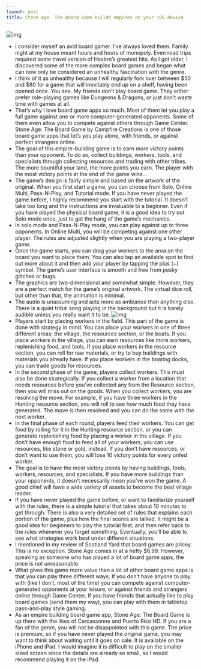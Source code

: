 ```yaml
---
layout: post
title: Stone Age- The Board Game builds empires on your iOS device
---
```

![img](http://media.idownloadblog.com/wp-content/uploads/2013/04/Stone-Age-2.jpeg)
* I consider myself an avid board gamer. I’ve always loved them. Family night at my house meant hours and hours of monopoly. Even road trips required some travel version of Hasbro’s greatest hits. As I got older, I discovered some of the more complex board games and began what can now only be considered an unhealthy fascination with the genre.
* I think of it as unhealthy because I will regularly fork over between $50 and $80 for a game that will inevitably end up on a shelf, having been opened once. You see. My friends don’t play board game. They either prefer role-playing games like Dungeons & Dragons, or just don’t waste time with games at all.
* That’s why I love board game apps so much. Most of them let you play a full game against one or more computer-generated opponents. Some of them even allow you to compete against others through Game Center. Stone Age: The Board Game by Campfire Creations is one of those board game apps that let’s you play alone, with friends, or against perfect strangers online.
* The goal of this empire-building game is to earn more victory points than your opponent. To do so, collect buildings, workers, tools, and specialists through collecting resources and trading with other tribes. The more bountiful your land, the more points you earn. The player with the most victory points at the end of the game wins…
* The game’s design is fairly simple and based on the artwork of the original. When you first start a game, you can choose from Solo, Online Multi, Pass-N-Play, and Tutorial mode. If you have never played the game before, I highly recommend you start with the tutorial. It doesn’t take too long and the instructions are invaluable to a beginner. Even if you have played the physical board game, it is a good idea to try out Solo mode once, just to get the hang of the game’s mechanics.
* In solo mode and Pass-N-Play mode, you can play against up to three opponents. In Online Multi, you will be competing against one other player. The rules are adjusted slightly when you are playing a two-player game.
* Once the game starts, you can drag your workers to the area on the board you want to place them. You can also tap an available spot to find out more about it and then add your player by tapping the plus (+) symbol. The game’s user interface is smooth and free from pesky glitches or bugs.
* The graphics are two-dimensional and somewhat simple. However, they are a perfect match for the game’s original artwork. The virtual dice roll, but other than that, the animation is minimal.
* The audio is unassuming and acts more as ambiance than anything else. There is a quiet tribal song playing in the background but it is barely audible unless you really want it to be.
![img](http://media.idownloadblog.com/wp-content/uploads/2013/04/Stone-Age-3.jpeg)
* Players start by placing workers in the field. This part of the game is done with strategy in mind. You can place your workers in one of three different areas; the village, the resources section, or the boats. If you place workers in the village, you can earn resources like more workers, replenishing food, and tools. If you place workers in the resource section, you can roll for raw materials, or try to buy buildings with materials you already have. If you place workers in the boating docks, you can trade goods for resources.
* In the second phase of the game, players collect workers. This must also be done strategically. If you collect a worker from a location that needs resources before you’ve collected any from the Resource section, then you will miss out on the goods. When you collect workers, you are resolving the move. For example, if you have three workers in the Hunting resource section, you will roll to see how much food they have generated. The move is then resolved and you can do the same with the next worker.
* In the final phase of each round, players feed their workers. You can get food by rolling for it in the Hunting resource section, or you can generate replenishing food by placing a worker in the village. If you don’t have enough food to feed all of your workers, you can use resources, like stone or gold, instead. If you don’t have resources, or don’t want to use them, you will lose 10 victory points for every unfed worker.
* The goal is to have the most victory points by having buildings, tools, workers, resources, and specialists. If you have more buildings than your opponents, it doesn’t necessarily mean you’ve won the game. A good chief will have a wide variety of assets to become the best village leader.
* If you have never played the game before, or want to familiarize yourself with the rules, there is a simple tutorial that takes about 10 minutes to get through. There is also a very detailed set of rules that explains each portion of the game, plus how the final scores are tallied. It might be a good idea for beginners to play the tutorial first, and then refer back to the rules whenever you forget something. Eventually, you’ll be able to see what strategies work best under different situations.
* I mentioned in my review of Scotland Yard that board games are pricey. This is no exception. Stone Age comes in at a hefty $6.99. However, speaking as someone who has played a lot of board game apps, the price is not unreasonable.
* What gives this game more value than a lot of other board game apps is that you can play three different ways. If you don’t have anyone to play with (like I don’t, most of the time) you can compete against computer-generated opponents at your leisure, or against friends and strangers online through Game Center. If you have friends that actually like to play board games (send them my way), you can play with them in tabletop pass-and-play style gaming.
* As an empire building board game app, Stone Age: The Board Game is up there with the likes of Carcassonne and Puerto Rico HD. If you are a fan of the genre, you will not be disappointed with this game. The price is premium, so if you have never played the original game, you may want to think about waiting until it goes on sale. It is available on the iPhone and iPad. I would imagine it is difficult to play on the smaller sized screen since the details are already so small, so I would recommend playing it on the iPad.

